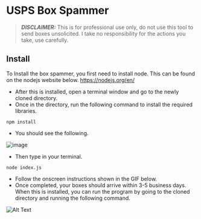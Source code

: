 # USPS Box Spammer

> **_DISCLAIMER:_** This is for professional use only, do not use this tool to send boxes unsolicited. I take no responsibility for the actions you take, use carefully.

## Install
To Install the box spammer, you first need to install node. This can be found on the nodejs website below. 
https://nodejs.org/en/

* After this is installed, open a terminal window and go to the newly cloned directory. 
* Once in the directory, run the following command to install the required libraries.
```
npm install
```
* You should see the following.

![image](https://github.com/Random936/uspsboxspammer/blob/main/images/npminstall.PNG)

* Then type in your terminal.
```
node index.js
```


* Follow the onscreen instructions shown in the GIF below.
* Once completed, your boxes should arrive within 3-5 business days.
When this is installed, you can run the program by going to the cloned directory and running the following command.

![Alt Text](https://github.com/Random936/uspsboxspammer/blob/main/images/programgif.gif)
